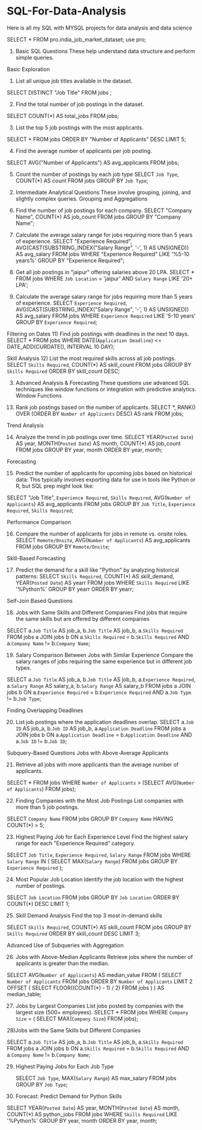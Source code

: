# SQL-For-Data-Analysis
Here is all my SQL with MYSQL projects for data analysis and data science

SELECT * FROM pro.india_job_market_dataset;
use pro;

1. Basic SQL Questions
These help understand data structure and perform simple queries.

Basic Exploration

1) List all unique job titles available in the dataset.
   
SELECT DISTINCT "Job Title" FROM jobs ;

2) Find the total number of job postings in the dataset.

SELECT COUNT(*) AS total_jobs FROM jobs;


3) List the top 5 job postings with the most applicants.

SELECT * FROM jobs ORDER BY "Number of Applicants" DESC LIMIT 5;


4) Find the average number of applicants per job posting.

SELECT AVG("Number of Applicants") AS avg_applicants FROM jobs;

5) Count the number of postings by each job type
SELECT `Job Type`, COUNT(*) AS count 
FROM jobs GROUP BY `Job Type`;

2. Intermediate Analytical Questions
These involve grouping, joining, and slightly complex queries.
Grouping and Aggregations

6) Find the number of job postings for each company.
SELECT "Company Name", COUNT(*) AS job_count 
FROM jobs 
GROUP BY "Company Name";

7) Calculate the average salary range for jobs requiring more than 5 years of experience.
SELECT "Experience Required", AVG(CAST(SUBSTRING_INDEX("Salary Range", '-', 1) AS UNSIGNED)) AS avg_salary 
FROM jobs 
WHERE "Experience Required" LIKE '%5-10 years%'
GROUP BY "Experience Required";

8) Get all job postings in "jaipur" offering salaries above 20 LPA.
SELECT * 
FROM jobs 
WHERE `Job Location` = 'jaipur' 
  AND `Salary Range` LIKE '20+ LPA';
  


9) Calculate the average salary range for jobs requiring more than 5 years of experience.
SELECT `Experience Required`, AVG(CAST(SUBSTRING_INDEX("Salary Range", '-', 1) AS UNSIGNED)) AS avg_salary 
FROM jobs 
WHERE `Experience Required` LIKE '5-10 years'
GROUP BY `Experience Required`;

Filtering on Dates
11) Find job postings with deadlines in the next 10 days.
SELECT * 
FROM jobs 
WHERE DATE(`Application Deadline`) <= DATE_ADD(CURDATE(), INTERVAL 10 DAY);

Skill Analysis
12) List the most required skills across all job postings.
SELECT `Skills Required`, COUNT(*) AS skill_count 
FROM jobs 
GROUP BY `Skills Required` 
ORDER BY skill_count DESC;

3. Advanced Analysis & Forecasting
These questions use advanced SQL techniques like window functions or integration with predictive analytics.
Window Functions

13) Rank job postings based on the number of applicants.
SELECT *, RANK() OVER (ORDER BY `Number of Applicants` DESC) AS rank
FROM jobs;

Trend Analysis

14) Analyze the trend in job postings over time.
SELECT YEAR(`Posted Date`) AS year, MONTH(`Posted Date`) AS month, COUNT(*) AS job_count 
FROM jobs 
GROUP BY year, month 
ORDER BY year, month;

Forecasting

15) Predict the number of applicants for upcoming jobs based on historical data:
This typically involves exporting data for use in tools like Python or R, but SQL prep might look like:

SELECT "Job Title", `Experience Required`, `Skills Required`, AVG(`Number of Applicants`) AS avg_applicants
FROM jobs 
GROUP BY `Job Title`, `Experience Required`, `Skills Required`;

Performance Comparison

16) Compare the number of applicants for jobs in remote vs. onsite roles.
SELECT `Remote/Onsite`, AVG(`Number of Applicants`) AS avg_applicants 
FROM jobs 
GROUP BY `Remote/Onsite`;


Skill-Based Forecasting

17) Predict the demand for a skill like "Python" by analyzing historical patterns:
SELECT `Skills Required`, COUNT(*) AS skill_demand, YEAR(`Posted Date`) AS yearr
FROM jobs 
WHERE `Skills Required` LIKE '%Python%'
GROUP BY yearr 
ORDER BY yearr;


Self-Join Based Questions

18) Jobs with Same Skills and Different Companies
Find jobs that require the same skills but are offered by different companies

SELECT a.`Job Title` AS job_a, b.`Job Title` AS job_b, a.`Skills Required`
FROM jobs a
JOIN jobs b
  ON a.`Skills Required` = b.`Skills Required`
 AND a.`Company Name` != b.`Company Name`;



19)  Salary Comparison Between Jobs with Similar Experience
Compare the salary ranges of jobs requiring the same experience but in different job types.

 SELECT a.`Job Title` AS job_a, b.`Job Title` AS job_b, a.`Experience Required`, a.`Salary Range` AS salary_a, b.`Salary Range` AS salary_b
FROM jobs a
JOIN jobs b
  ON a.`Experience Required` = b.`Experience Required`
 AND a.`Job Type` != b.`Job Type`;


Finding Overlapping Deadlines

20) List job postings where the application deadlines overlap.
SELECT a.`Job ID` AS job_a, b.`Job ID` AS job_b, a.`Application Deadline`
FROM jobs a
JOIN jobs b
  ON a.`Application Deadline` = b.`Application Deadline`
 AND a.`Job ID` != b.`Job ID`;

 Subquery-Based Questions
Jobs with Above-Average Applicants

21) Retrieve all jobs with more applicants than the average number of applicants.

 SELECT * FROM jobs WHERE `Number of Applicants` > (SELECT AVG(`Number of Applicants`) FROM jobs);


22) Finding Companies with the Most Job Postings
List companies with more than 5 job postings.

 SELECT `Company Name`
FROM jobs
GROUP BY `Company Name`
HAVING COUNT(*) > 5;


23) Highest Paying Job for Each Experience Level
Find the highest salary range for each "Experience Required" category.

SELECT `Job Title`, `Experience Required`, `Salary Range`
FROM jobs
WHERE `Salary Range` IN (
    SELECT MAX(`Salary Range`)
    FROM jobs
    GROUP BY `Experience Required`
);


24) Most Popular Job Location
Identify the job location with the highest number of postings.

SELECT `Job Location`
FROM jobs
GROUP BY `Job Location` ORDER BY COUNT(*) DESC LIMIT 1;


25) Skill Demand Analysis
Find the top 3 most in-demand skills

SELECT `Skills Required`, COUNT(*) AS skill_count
FROM jobs
GROUP BY `Skills Required` ORDER BY skill_count DESC LIMIT 3;


Advanced Use of Subqueries with Aggregation

26) Jobs with Above-Median Applicants Retrieve jobs where the number of applicants is greater than the median.
    
SELECT AVG(`Number of Applicants`) AS median_value
FROM (
    SELECT `Number of Applicants`
    FROM jobs
    ORDER BY `Number of Applicants`
    LIMIT 2 OFFSET (
        SELECT FLOOR((COUNT(*) - 1) / 2)
        FROM jobs
    )
) AS median_table;


27) Jobs by Largest Companies List jobs posted by companies with the largest size (500+ employees).
SELECT * 
FROM jobs 
WHERE `Company Size` = (
    SELECT MAX(`Company Size`) FROM jobs);


28)Jobs with the Same Skills but Different Companies

SELECT a.`Job Title` AS job_a, b.`Job Title` AS job_b, a.`Skills Required`
FROM jobs a
JOIN jobs b
  ON a.`Skills Required` = b.`Skills Required`
 AND a.`Company Name` != b.`Company Name`;


29) Highest Paying Jobs for Each Job Type
    
    SELECT `Job Type`, MAX(`Salary Range`) AS max_salary
FROM jobs
GROUP BY `Job Type`;

30) Forecast: Predict Demand for Python Skills
    
SELECT YEAR(`Posted Date`) AS year, MONTH(`Posted Date`) AS month, COUNT(*) AS python_jobs
FROM jobs
WHERE `Skills Required` LIKE '%Python%'
GROUP BY year, month
ORDER BY year, month;

    


    



























